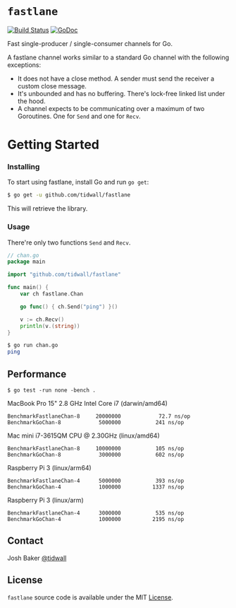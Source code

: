 # `fastlane`

[![Build Status](https://img.shields.io/travis/tidwall/fastlane.svg?style=flat-square)](https://travis-ci.org/tidwall/fastlane)
[![GoDoc](https://img.shields.io/badge/api-reference-blue.svg?style=flat-square)](https://godoc.org/github.com/tidwall/fastlane)


Fast single-producer / single-consumer channels for Go.

A fastlane channel works similar to a standard Go channel with the following exceptions:

- It does not have a close method. A sender must send the receiver a custom close message.
- It's unbounded and has no buffering. There's lock-free linked list under the hood.
- A channel expects to be communicating over a maximum of two Goroutines. One for `Send` and one for `Recv`. 

# Getting Started

### Installing

To start using fastlane, install Go and run `go get`:

```sh
$ go get -u github.com/tidwall/fastlane
```

This will retrieve the library.

### Usage

There're only two functions `Send` and `Recv`.

```go
// chan.go
package main

import "github.com/tidwall/fastlane"

func main() {
	var ch fastlane.Chan

	go func() { ch.Send("ping") }()

	v := ch.Recv()
	println(v.(string))
}
```

```sh
$ go run chan.go 
ping
```

## Performance

```
$ go test -run none -bench .
``` 

MacBook Pro 15" 2.8 GHz Intel Core i7 (darwin/amd64)

```
BenchmarkFastlaneChan-8   	20000000	        72.7 ns/op
BenchmarkGoChan-8         	 5000000	       241 ns/op
```

Mac mini i7-3615QM CPU @ 2.30GHz (linux/amd64)

```
BenchmarkFastlaneChan-8   	10000000	       105 ns/op
BenchmarkGoChan-8         	 3000000	       602 ns/op
```

Raspberry Pi 3 (linux/arm64)

```
BenchmarkFastlaneChan-4   	 5000000	       393 ns/op
BenchmarkGoChan-4         	 1000000	      1337 ns/op
```

Raspberry Pi 3 (linux/arm)

```
BenchmarkFastlaneChan-4   	 3000000	       535 ns/op
BenchmarkGoChan-4         	 1000000	      2195 ns/op
```

## Contact

Josh Baker [@tidwall](http://twitter.com/tidwall)

## License

`fastlane` source code is available under the MIT [License](/LICENSE).

